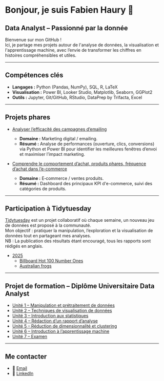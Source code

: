 # Bonjour, je suis Fabien Haury 👋
## Data Analyst – Passionné par la donnée

Bienvenue sur mon GitHub !  
Ici, je partage mes projets autour de l'analyse de données, la visualisation et l'apprentissage machine, avec l’envie de transformer les chiffres en histoires compréhensibles et utiles.

---

## Compétences clés
- **Langages :** Python (Pandas, NumPy), SQL, R, LaTeX  
- **Visualisation :** Power BI, Looker Studio, Matplotlib, Seaborn, GGPlot2  
- **Outils :** Jupyter, Git/GitHub, RStudio, DataPrep by Trifacta, Excel  

---

## Projets phares
- [Analyser l’efficacité des campagnes d’emailing](https://github.com/FabienHaury/Analyser-l-efficacite-des-campagnes-d-emailing)  
  - **Domaine :** Marketing digital / emailing.    
  - **Résumé :** Analyse de performances (ouverture, clics, conversions) via Python et Power BI pour identifier les meilleures fenêtres d’envoi et maximiser l’impact marketing.

- [Comprendre le comportement d’achat, produits phares, fréquence d’achat dans l’e-commerce](https://github.com/FabienHaury/Comprendre-comportement-d-achat-produits-phares-frequence-d-achat-dans-l-e-commerce/tree/main)
  - **Domaine :** E‑commerce / ventes produits.   
  - **Résumé :** Dashboard des principaux KPI d'e-commerce, suivi des catégories de produits.

---

## Participation à Tidytuesday
[Tidytuesday](https://github.com/rfordatascience/tidytuesday) est un projet collaboratif où chaque semaine, un nouveau jeu de données est proposé à la communauté.  
Mon objectif : pratiquer la manipulation, l’exploration et la visualisation de données tout en partageant mes analyses.  
NB : La publication des résultats étant encouragé, tous les rapports sont rédigés en anglais.

- [2025](https://github.com/FabienHaury/TidyTuesday/tree/main/2025)  
  - [Billboard Hot 100 Number Ones](https://github.com/FabienHaury/TidyTuesday/tree/main/2025/Billboard%20Hot%20100%20Number%20Ones)
  - [Australian frogs](https://github.com/FabienHaury/TidyTuesday/tree/main/2025/Australian%20Frogs)

---

## Projet de formation – Diplôme Universitaire Data Analyst
- [Unité 1 – Manipulation et prétraitement de données](https://github.com/FabienHaury/DU-Unit-1-Manipulation-et-pr-traitement-de-donnes/tree/main)  
- [Unité 2 – Techniques de visualisation de données](https://github.com/FabienHaury/DU-Unit2-Techniques-de-visualisation-de-donnees)  
- [Unité 3 – Introduction aux statistiques](https://github.com/FabienHaury/DU-Unit3-Introduction-aux-statistiques)  
- [Unité 4 – Rédaction d’un rapport d’analyse](https://github.com/FabienHaury/DU-Unit4-Redaction-d-un-rapport-d-analyse)  
- [Unité 5 – Réduction de dimensionnalité et clustering](https://github.com/FabienHaury/DU-Unit5-Reduction-de-dimensionnalite-et-techniques-de-clustering)  
- [Unité 6 – Introduction à l’apprentissage machine](https://github.com/FabienHaury/DU-Unit6-Introduction-a-l-apprentissage-machine)  
- [Unité 7 – Examen](https://github.com/FabienHaury/DU-Examen)  

---

## Me contacter
- 📧 [Email](mailto:67912775+FabienHaury@users.noreply.github.com)  
- 💼 [LinkedIn](https://www.linkedin.com/in/fabienhaury/)
